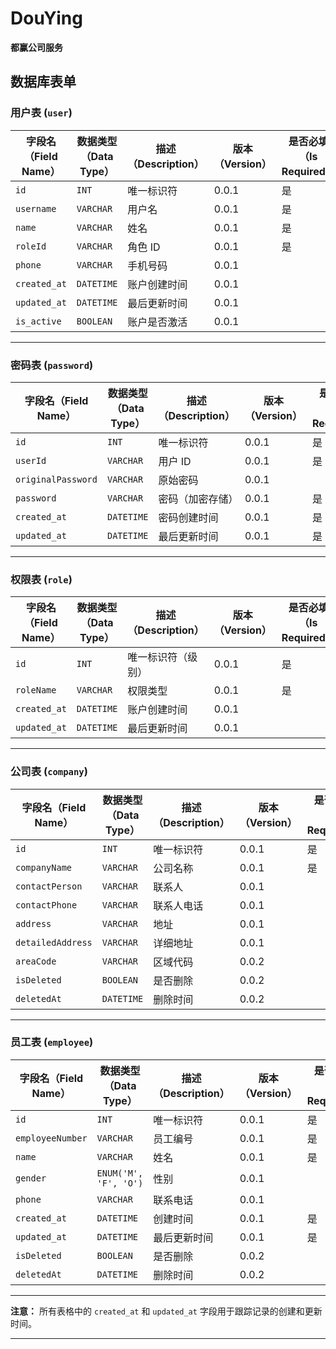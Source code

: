 # DouYing

**都赢公司服务**

## 数据库表单

### 用户表 (`user`)

| 字段名（Field Name） | 数据类型（Data Type） | 描述（Description） | 版本（Version） | 是否必填（Is Required） |
| -------------------- | --------------------- | ------------------- | --------------- | ----------------------- |
| `id`                 | `INT`                 | 唯一标识符          | 0.0.1           | 是                      |
| `username`           | `VARCHAR`             | 用户名              | 0.0.1           | 是                      |
| `name`               | `VARCHAR`             | 姓名                | 0.0.1           | 是                      |
| `roleId`             | `VARCHAR`             | 角色 ID             | 0.0.1           | 是                      |
| `phone`              | `VARCHAR`             | 手机号码            | 0.0.1           |                         |
| `created_at`         | `DATETIME`            | 账户创建时间        | 0.0.1           |                         |
| `updated_at`         | `DATETIME`            | 最后更新时间        | 0.0.1           |                         |
| `is_active`          | `BOOLEAN`             | 账户是否激活        | 0.0.1           |                         |

---

### 密码表 (`password`)

| 字段名（Field Name） | 数据类型（Data Type） | 描述（Description） | 版本（Version） | 是否必填（Is Required） |
| -------------------- | --------------------- | ------------------- | --------------- | ----------------------- |
| `id`                 | `INT`                 | 唯一标识符          | 0.0.1           | 是                      |
| `userId`             | `VARCHAR`             | 用户 ID             | 0.0.1           | 是                      |
| `originalPassword`   | `VARCHAR`             | 原始密码            | 0.0.1           |                         |
| `password`           | `VARCHAR`             | 密码（加密存储）    | 0.0.1           | 是                      |
| `created_at`         | `DATETIME`            | 密码创建时间        | 0.0.1           | 是                      |
| `updated_at`         | `DATETIME`            | 最后更新时间        | 0.0.1           | 是                      |

---

### 权限表 (`role`)

| 字段名（Field Name） | 数据类型（Data Type） | 描述（Description） | 版本（Version） | 是否必填（Is Required） |
| -------------------- | --------------------- | ------------------- | --------------- | ----------------------- |
| `id`                 | `INT`                 | 唯一标识符（级别）  | 0.0.1           | 是                      |
| `roleName`           | `VARCHAR`             | 权限类型            | 0.0.1           | 是                      |
| `created_at`         | `DATETIME`            | 账户创建时间        | 0.0.1           |                         |
| `updated_at`         | `DATETIME`            | 最后更新时间        | 0.0.1           |                         |

---

### 公司表 (`company`)

| 字段名（Field Name） | 数据类型（Data Type） | 描述（Description） | 版本（Version） | 是否必填（Is Required） |
| -------------------- | --------------------- | ------------------- | --------------- | ----------------------- |
| `id`                 | `INT`                 | 唯一标识符          | 0.0.1           | 是                      |
| `companyName`        | `VARCHAR`             | 公司名称            | 0.0.1           | 是                      |
| `contactPerson`      | `VARCHAR`             | 联系人              | 0.0.1           |                         |
| `contactPhone`       | `VARCHAR`             | 联系人电话          | 0.0.1           |                         |
| `address`            | `VARCHAR`             | 地址                | 0.0.1           |                         |
| `detailedAddress`    | `VARCHAR`             | 详细地址            | 0.0.1           |                         |
| `areaCode`           | `VARCHAR`             | 区域代码            | 0.0.2           |                         |
| `isDeleted`          | `BOOLEAN`             | 是否删除            | 0.0.2           |                         |
| `deletedAt`          | `DATETIME`            | 删除时间            | 0.0.2           |                         |

---

### 员工表 (`employee`)

| 字段名（Field Name） | 数据类型（Data Type） | 描述（Description） | 版本（Version） | 是否必填（Is Required） |
| -------------------- | --------------------- | ------------------- | --------------- | ----------------------- |
| `id`                 | `INT`                 | 唯一标识符          | 0.0.1           | 是                      |
| `employeeNumber`     | `VARCHAR`             | 员工编号            | 0.0.1           | 是                      |
| `name`               | `VARCHAR`             | 姓名                | 0.0.1           | 是                      |
| `gender`             | `ENUM('M', 'F', 'O')` | 性别                | 0.0.1           |                         |
| `phone`              | `VARCHAR`             | 联系电话            | 0.0.1           |                         |
| `created_at`         | `DATETIME`            | 创建时间            | 0.0.1           | 是                      |
| `updated_at`         | `DATETIME`            | 最后更新时间        | 0.0.1           | 是                      |
| `isDeleted`          | `BOOLEAN`             | 是否删除            | 0.0.2           |                         |
| `deletedAt`          | `DATETIME`            | 删除时间            | 0.0.2           |                         |

---

**注意：** 所有表格中的 `created_at` 和 `updated_at` 字段用于跟踪记录的创建和更新时间。

---
